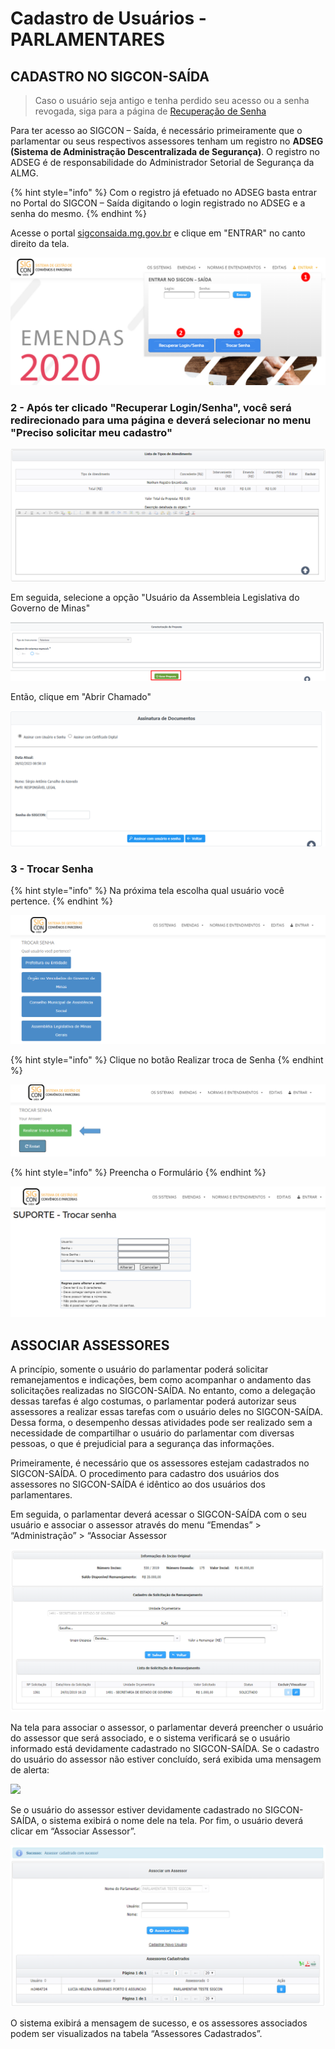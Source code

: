 # Cadastro de Usuários - PARLAMENTARES

## CADASTRO NO SIGCON-SAÍDA

> Caso o usuário seja antigo e tenha perdido seu acesso ou a senha revogada, siga para a página de [Recuperação de Senha](recuperar-login-senha-parlamentares.md)

Para ter acesso ao SIGCON – Saída, é necessário primeiramente que o parlamentar ou seus respectivos assessores tenham um registro no **ADSEG \(Sistema de Administração Descentralizada de Segurança\)**. O registro no ADSEG é de responsabilidade do Administrador Setorial de Segurança da ALMG.

{% hint style="info" %}
Com o registro já efetuado no ADSEG basta entrar no Portal do SIGCON – Saída digitando o login registrado no ADSEG e a senha do mesmo.
{% endhint %}

Acesse o portal [sigconsaida.mg.gov.br](www.sigconsaida.mg.gov.br) e clique em "ENTRAR" no canto direito da tela.

![](../.gitbook/assets/trocar_senha.png)

### 2 - Após ter clicado "Recuperar Login/Senha", você será redirecionado para uma página e deverá selecionar no menu "Preciso solicitar meu cadastro"

![](../.gitbook/assets/image%20%288%29.png)

Em seguida, selecione a opção "Usuário da Assembleia Legislativa do Governo de Minas"

![](../.gitbook/assets/image%20%2811%29.png)

Então, clique em "Abrir Chamado"

![](../.gitbook/assets/image%20%2820%29.png)

### 3 - Trocar Senha

{% hint style="info" %}
Na próxima tela escolha qual usuário você pertence.
{% endhint %}

![](../.gitbook/assets/qual_usuario_pertence.png)

{% hint style="info" %}
Clique no botão Realizar troca de Senha
{% endhint %}

![](../.gitbook/assets/troca_senha.png)

{% hint style="info" %}
Preencha o Formulário
{% endhint %}

![](../.gitbook/assets/preencha_form.png)

## ASSOCIAR ASSESSORES

A princípio, somente o usuário do parlamentar poderá solicitar remanejamentos e indicações, bem como acompanhar o andamento das solicitações realizadas no SIGCON-SAÍDA. No entanto, como a delegação dessas tarefas é algo costumas, o parlamentar poderá autorizar seus assessores a realizar essas tarefas com o usuário deles no SIGCON-SAÍDA. Dessa forma, o desempenho dessas atividades pode ser realizado sem a necessidade de compartilhar o usuário do parlamentar com diversas pessoas, o que é prejudicial para a segurança das informações.

Primeiramente, é necessário que os assessores estejam cadastrados no SIGCON-SAÍDA. O procedimento para cadastro dos usuários dos assessores no SIGCON-SAÍDA é idêntico ao dos usuários dos parlamentares.

Em seguida, o parlamentar deverá acessar o SIGCON-SAÍDA com o seu usuário e associar o assessor através do menu “Emendas” &gt; “Administração” &gt; “Associar Assessor

![](../.gitbook/assets/3%20%2816%29.png)

Na tela para associar o assessor, o parlamentar deverá preencher o usuário do assessor que será associado, e o sistema verificará se o usuário informado está devidamente cadastrado no SIGCON-SAÍDA. Se o cadastro do usuário do assessor não estiver concluído, será exibida uma mensagem de alerta:

![](https://github.com/marci-pires/manual.sigconsaida/tree/99e0ab1db3397bb9a88470e886dd997e2295ebae/.gitbook/assets/4%20%2810%29.png)

Se o usuário do assessor estiver devidamente cadastrado no SIGCON-SAÍDA, o sistema exibirá o nome dele na tela. Por fim, o usuário deverá clicar em “Associar Assessor”.

![](../.gitbook/assets/5%20%283%29.png)

O sistema exibirá a mensagem de sucesso, e os assessores associados podem ser visualizados na tabela “Assessores Cadastrados”.

